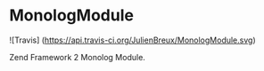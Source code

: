 MonologModule
=============

![Travis]
(https://api.travis-ci.org/JulienBreux/MonologModule.svg)

Zend Framework 2 Monolog Module.
